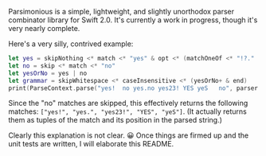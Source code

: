 Parsimonious is a simple, lightweight, and slightly unorthodox parser combinator library for Swift 2.0. It's currently a work in progress, though it's very nearly complete.

Here's a very silly, contrived example:

```swift
let yes = skipNothing <* match <* "yes" & opt <* (matchOneOf <* "!?." | regex <* "\\d")+ *> concat
let no = skip <* match <* "no"
let yesOrNo = yes | no
let grammar = skipWhitespace <* caseInsensitive <* (yesOrNo+ & end)
print(ParseContext.parse("yes!  no yes.no yes23! YES yeS   no", parser: grammar))
```

Since the "no" matches are skipped, this effectively returns the following matches: `["yes!", "yes.", "yes23!", "YES", "yeS"]`. (It actually returns them as tuples of the match and its position in the parsed string.)

Clearly this explanation is not clear. 😀 Once things are firmed up and the unit tests are written, I will elaborate this README.
